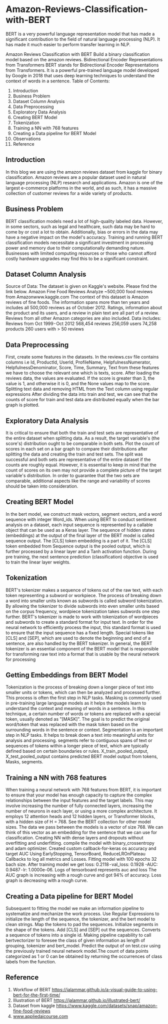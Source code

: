 # Amazon-Reviews-Classification-with-BERT
BERT is a very powerful language representation model that has made a significant contribution to the field of natural language processing (NLP). It has made it much easier to perform transfer learning in NLP.

Amazon Reviews Classification with BERT
Build a binary classification model based on the amazon reviews.
Bidirectional Encoder Representations from Transformers
BERT stands for Bidirectional Encoder Representations from Transformers. It is a powerful pre-trained language model developed by Google in 2018 that uses deep learning techniques to understand the context of words in a sentence.
Table of Contents:
1. Introduction
2. Business Problem
3. Dataset Column Analysis
4. Data Preprocessing
5. Exploratory Data Analysis
6. Creating BERT Model
7. Tokenization
8. Training a NN with 768 features
9. Creating a Data pipeline for BERT Model
10. Observations
11. Reference
## Introduction
In this blog we are using the amazon reviews dataset from kaggle for binary classification. Amazon reviews are a popular dataset used in natural language processing (NLP) research and applications. Amazon is one of the largest e-commerce platforms in the world, and as such, it has a massive collection of customer reviews for a wide variety of products.
## Business Problem
BERT classification models need a lot of high-quality labeled data. However, in some sectors, such as legal and healthcare, such data may be hard to come by or cost a lot to obtain. Additionally, bias or errors in the data may have a negative impact on the model's accuracy. Training and running BERT classification models necessitate a significant investment in processing power and memory due to their computationally demanding nature. Businesses with limited computing resources or those who cannot afford costly hardware upgrades may find this to be a significant constraint.
## Dataset Column Analysis
Source of Data: The dataset is given on Kaggle's website. Please find the link below.
Amazon Fine Food Reviews
Analyze ~500,000 food reviews from Amazonwww.kaggle.com
The context of this dataset is Amazon reviews of fine foods. The information spans more than ten years and includes all 500,000 reviews as of October 2012. Ratings, information about the product and its users, and a review in plain text are all part of a review. Reviews from all other Amazon categories are also included.
Data includes:
Reviews from Oct 1999 - Oct 2012
568,454 reviews
256,059 users
74,258 products
260 users with > 50 reviews
## Data Preprocessing
First, create some features in the datasets.
In the reviews.csv file contains columns i.e Id, ProductId, UserId, ProfileName, HelpfulnessNumerator, HelpfulnessDenominator, Score, Time, Summary, Text from these features we have to choose the relevant one which is texts, score.
After loading the reviews data, the values are evaluated. If the score is greater than 3, the value is 1, and otherwise it is 0, and the None values map to the score.
Splitting text data and removing HTML from the Text column using regular expressions
After dividing the data into train and test, we can see that the counts of score for train and test data are distributed equally when the bar graph is plotted.

## Exploratory Data Analysis
It is critical to ensure that both the train and test sets are representative of the entire dataset when splitting data. As a result, the target variable's (the score's) distribution ought to be comparable in both sets.
Plot the count of scores in each set on a bar graph to compare their distributions after splitting the data and creating the train and test sets. The split was successful and both sets are representative of the entire dataset if the counts are roughly equal. However, it is essential to keep in mind that the count of scores on its own may not provide a complete picture of the target variable's distribution. In order to guarantee that the two sets are comparable, additional aspects like the range and variability of scores should be taken into consideration.

## Creating BERT Model
In the bert model, we construct mask vectors, segment vectors, and a word sequence with integer Word_ids. When using BERT to conduct sentiment analysis on a dataset, each input sequence is represented by a callable object that can be used as a Keras layer. The sequence of hidden states (embeddings) at the output of the final layer of the BERT model is called sequence output. The [CLS] token embedding is a part of it. The [CLS] token embedded from Sequence output is the pooled output, which is further processed by a linear layer and a Tanh activation function. During pre training, the next sentence prediction (classification) objective is used to train the linear layer weights.

## Tokenization
BERT's tokenizer makes a sequence of tokens out of the raw text, with each token representing a subword or workpiece. The process of breaking down a word into smaller units known as subwords is called subword tokenization. By allowing the tokenizer to divide subwords into even smaller units based on the corpus frequency, wordpiece tokenization takes subwords one step further.
BERT's tokenizer is made to work with tokenization of wordpieces and subwords to create a standard format for input text. In order for the neural network to efficiently process the input, this standard format is used to ensure that the input sequence has a fixed length.
Special tokens like [CLS] and [SEP], which are used to denote the beginning and end of a sentence, are also handled by the BERT tokenizer.
In general, the BERT tokenizer is an essential component of the BERT model that is responsible for transforming raw text into a format that is usable by the neural network for processing

## Getting Embeddings from BERT Model
Tokenization is the process of breaking down a longer piece of text into smaller units or tokens, which can then be analyzed and processed further. This process is often the first step in NLP tasks.
Masking is commonly used in pre-training large language models as it helps the models learn to understand the context and meaning of words in a sentence. In this technique, a certain number of words or tokens are replaced with a special token, usually denoted as "[MASK]". The goal is to predict the original word/token that was replaced with the mask token based on the surrounding words in the sentence or context.
Segmentation is an important step in NLP tasks. It helps to break down a text into meaningful units for analysis and processing. segments refer to contiguous spans of text or sequences of tokens within a longer piece of text, which are typically defined based on certain boundaries or rules.
X_train_pooled_output, X_test_pooled_output contains predicted BERT model output from tokens, Masks, segments.

## Training a NN with 768 features
<p> When training a neural network with 768 features from BERT, it is important to ensure that your model has enough capacity to capture the complex relationships between the input features and the target labels. This may involve increasing the number of fully connected layers, increasing the number of neurons in each layer, or using a more complex architecture.
It employs 12 attention heads and 12 hidden layers, or Transformer blocks, with a hidden size of H = 768. See the BERT collection for other model sizes. The data we pass between the models is a vector of size 768. We can think of this vector as an embedding for the sentence that we can use for classification.
Creating NN with dense layers and dropouts without overfitting and underfitting.
compile the model with binary_crossentropy and adam optimizer. Created custom callback-for-keras os accuracy and target AUC
Using EarlyStopping, TensorBoard, ReduceLROnPlateau Callbacks to log all metrics and Losses. Fitting model with 100 epochs 32 bach size.
After training model we get loss: 0.2118 - val_loss: 0.1928 -AUC: 0.9487 - lr: 1.0000e-06. Logs of tensorboard represents auc and loss
The AUC graph is increasing with a rough curve and got 94% of accuracy. Loss graph is decreasing with a rough curve.

## Creating a Data pipeline for BERT Model
Subsequent to fitting the model we make an information pipeline to systematize and mechanize the work process.
Use Regular Expressions to initialize the length of the sequence, the tokenizer, and the bert model to clean strings. Map the tokens to pad the sequences.
Initialize segments in the shape of the tokens. Add [CLS] and [SEP] out the sequences.
Converts a sequence of tokens into a single id. Making pipeline capability to call bertvectorizer to foresee the class of given information as length of grouping, tokenizer and bert_model.
Predict the output of on test.csv using the previously trained neural network model.The count of data points categorized as 1 or 0 can be obtained by returning the occurrences of class labels from the function.

## Reference
1. Workflow of BERT https://jalammar.github.io/a-visual-guide-to-using-bert-for-the-first-time/
2. Illustration of BERT https://jalammar.github.io/illustrated-bert/
3. Dataset from kaggle https://www.kaggle.com/datasets/snap/amazon-fine-food-reviews
4. www.appliedaicourse.com

